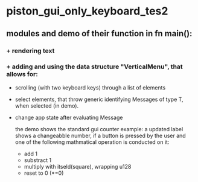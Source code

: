 # piston_gui_only_keyboard_tes2
## modules and demo of their function in fn main():
### + rendering text
### + adding and using the data structure "VerticalMenu", that allows for:
+ scrolling (with two keyboard keys) through a list of elements
+ select elements, that throw generic identifying Messages of type T, when selected (in demo).
+ change app state after evaluating Message <T>
  
  the demo shows the standard gui counter example: a updated label shows a changeabble number, if a button is pressed by the user and one of the following mathmatical operation is conducted on it:
  + add 1
  + substract 1
  + multiply with itseld(square), wrapping u128
  + reset to 0 (*=0)
